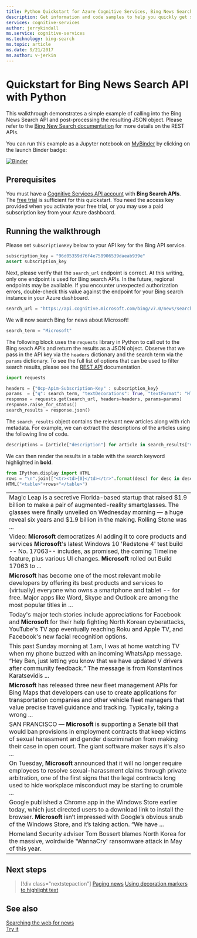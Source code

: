```yaml
---
title: Python Quickstart for Azure Cognitive Services, Bing News Search API | Microsoft Docs
description: Get information and code samples to help you quickly get started using the Bing News Search API in Microsoft Cognitive Services on Azure.
services: cognitive-services
author: jerrykindall
ms.service: cognitive-services
ms.technology: bing-search
ms.topic: article
ms.date: 9/21/2017
ms.author: v-jerkin
---
```


# Quickstart for Bing News Search API with Python
This walkthrough demonstrates a simple example of calling into the Bing News Search API and post-processing the resulting JSON object. Please refer to the [Bing New Search documentation](https://docs.microsoft.com/rest/api/cognitiveservices/bing-web-api-v7-reference) for more details on the REST APIs.  

You can run this example as a Jupyter notebook on [MyBinder](https://mybinder.org) by clicking on the launch Binder badge: 

[![Binder](https://mybinder.org/badge.svg)](https://mybinder.org/v2/gh/Microsoft/cognitive-services-notebooks/master?filepath=BingNewsSearchAPI.ipynb)

## Prerequisites

You must have a [Cognitive Services API account](https://docs.microsoft.com/azure/cognitive-services/cognitive-services-apis-create-account) with **Bing Search APIs**. The [free trial](https://azure.microsoft.com/try/cognitive-services/?api=bing-web-search-api) is sufficient for this quickstart. You need the access key provided when you activate your free trial, or you may use a paid subscription key from your Azure dashboard.

## Running the walkthrough

Please set `subscriptionKey` below to your API key for the Bing API service.


```python
subscription_key = "96d05359d76f4e758906539daeab939e"
assert subscription_key
```

Next, please verify that the `search_url` endpoint is correct. At this writing, only one endpoint is used for Bing search APIs.  In the future, regional endpoints may be available.  If you encounter unexpected authorization errors, double-check this value against the endpoint for your Bing search instance in your Azure dashboard.


```python
search_url = "https://api.cognitive.microsoft.com/bing/v7.0/news/search"
```

We will now search Bing for news about Microsoft!


```python
search_term = "Microsoft"
```

The following block uses the `requests` library in Python to call out to the Bing seach APIs and return the results as a JSON object. Observe that we pass in the API key via the `headers` dictionary and the search term via the `params` dictionary. To see the full list of options that can be used to filter search results, please see the [REST API](https://docs.microsoft.com/en-us/rest/api/cognitiveservices/bing-news-api-v7-reference) documentation.


```python
import requests

headers = {"Ocp-Apim-Subscription-Key" : subscription_key}
params  = {"q": search_term, "textDecorations": True, "textFormat": "HTML"}
response = requests.get(search_url, headers=headers, params=params)
response.raise_for_status()
search_results = response.json()
```

The `search_results` object contains the relevant new articles along with rich metadata. For example, we can extract the descriptions of the articles using the following line of code.


```python
descriptions = [article["description"] for article in search_results["value"]]
```

We can then render the results in a table with the search keyword highlighted in **bold**.


```python
from IPython.display import HTML
rows = "\n".join(["<tr><td>{0}</td></tr>".format(desc) for desc in descriptions])
HTML("<table>"+rows+"</table>")
```




<table><tr><td>Magic Leap is a secretive Florida-based startup that raised $1.9 billion to make a pair of augmented-reality smartglasses. The glasses were finally unveiled on Wednesday morning — a huge reveal six years and $1.9 billion in the making. Rolling Stone was ...</td></tr>
<tr><td>Video: <b>Microsoft</b> democratizes AI adding it to core products and services <b>Microsoft</b>&#39;s latest Windows 10 &#39;Redstone 4&#39; test build -- No. 17063-- includes, as promised, the coming Timeline feature, plus various UI changes. <b>Microsoft</b> rolled out Build 17063 to ...</td></tr>
<tr><td><b>Microsoft</b> has become one of the most relevant mobile developers by offering its best products and services to (virtually) everyone who owns a smartphone and tablet -- for free. Major apps like Word, Skype and Outlook are among the most popular titles in ...</td></tr>
<tr><td>Today&#39;s major tech stories include appreciations for Facebook and <b>Microsoft</b> for their help fighting North Korean cyberattacks, YouTube&#39;s TV app eventually reaching Roku and Apple TV, and Facebook&#39;s new facial recognition options.</td></tr>
<tr><td>This past Sunday morning at 1am, I was at home watching TV when my phone buzzed with an incoming WhatsApp message. “Hey Ben, just letting you know that we have updated V drivers after community feedback.” The message is from Konstantinos Karatsevidis ...</td></tr>
<tr><td><b>Microsoft</b> has released three new fleet management APIs for Bing Maps that developers can use to create applications for transportation companies and other vehicle fleet managers that value precise travel guidance and tracking. Typically, taking a wrong ...</td></tr>
<tr><td>SAN FRANCISCO — <b>Microsoft</b> is supporting a Senate bill that would ban provisions in employment contracts that keep victims of sexual harassment and gender discrimination from making their case in open court. The giant software maker says it&#39;s also ...</td></tr>
<tr><td>On Tuesday, <b>Microsoft</b> announced that it will no longer require employees to resolve sexual-harassment claims through private arbitration, one of the first signs that the legal contracts long used to hide workplace misconduct may be starting to crumble ...</td></tr>
<tr><td>Google published a Chrome app in the Windows Store earlier today, which just directed users to a download link to install the browser. <b>Microsoft</b> isn’t impressed with Google’s obvious snub of the Windows Store, and it’s taking action. “We have ...</td></tr>
<tr><td>Homeland Security adviser Tom Bossert blames North Korea for the massive, wolrdwide &#39;WannaCry&#39; ransomware attack in May of this year.</td></tr></table>



## Next steps

> [!div class="nextstepaction"]
> [Paging news](paging-news.md)
> [Using decoration markers to highlight text](hit-highlighting.md)

## See also 

 [Searching the web for news](search-the-web.md)  
 [Try it](https://azure.microsoft.com/services/cognitive-services/bing-news-search-api/)
